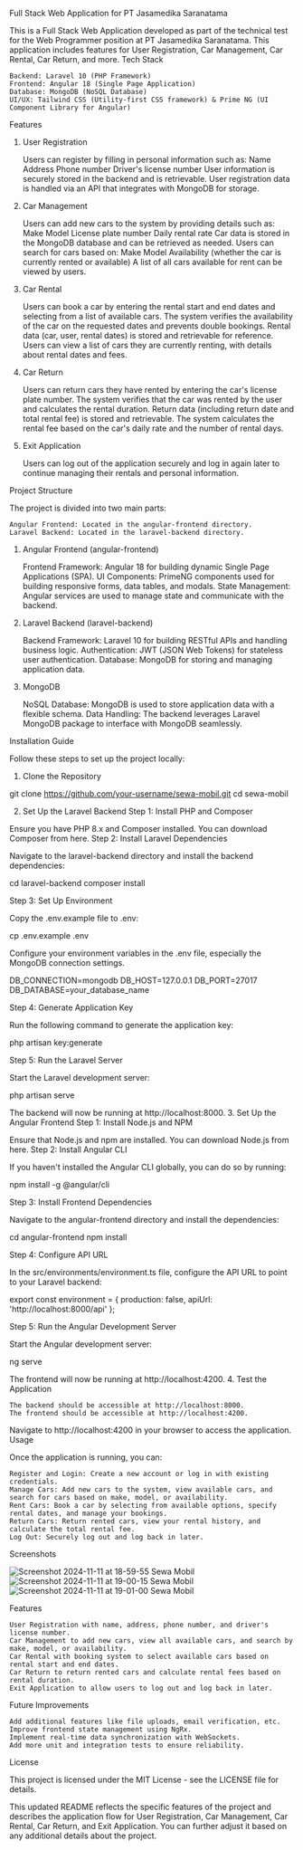 Full Stack Web Application for PT Jasamedika Saranatama

This is a Full Stack Web Application developed as part of the technical test for the Web Programmer position at PT Jasamedika Saranatama. This application includes features for User Registration, Car Management, Car Rental, Car Return, and more.
Tech Stack

    Backend: Laravel 10 (PHP Framework)
    Frontend: Angular 18 (Single Page Application)
    Database: MongoDB (NoSQL Database)
    UI/UX: Tailwind CSS (Utility-first CSS framework) & Prime NG (UI Component Library for Angular)

Features
1. User Registration

    Users can register by filling in personal information such as:
        Name
        Address
        Phone number
        Driver's license number
    User information is securely stored in the backend and is retrievable.
    User registration data is handled via an API that integrates with MongoDB for storage.

2. Car Management

    Users can add new cars to the system by providing details such as:
        Make
        Model
        License plate number
        Daily rental rate
    Car data is stored in the MongoDB database and can be retrieved as needed.
    Users can search for cars based on:
        Make
        Model
        Availability (whether the car is currently rented or available)
    A list of all cars available for rent can be viewed by users.

3. Car Rental

    Users can book a car by entering the rental start and end dates and selecting from a list of available cars.
    The system verifies the availability of the car on the requested dates and prevents double bookings.
    Rental data (car, user, rental dates) is stored and retrievable for reference.
    Users can view a list of cars they are currently renting, with details about rental dates and fees.

4. Car Return

    Users can return cars they have rented by entering the car's license plate number.
    The system verifies that the car was rented by the user and calculates the rental duration.
    Return data (including return date and total rental fee) is stored and retrievable.
    The system calculates the rental fee based on the car's daily rate and the number of rental days.

5. Exit Application

    Users can log out of the application securely and log in again later to continue managing their rentals and personal information.

Project Structure

The project is divided into two main parts:

    Angular Frontend: Located in the angular-frontend directory.
    Laravel Backend: Located in the laravel-backend directory.

1. Angular Frontend (angular-frontend)

    Frontend Framework: Angular 18 for building dynamic Single Page Applications (SPA).
    UI Components: PrimeNG components used for building responsive forms, data tables, and modals.
    State Management: Angular services are used to manage state and communicate with the backend.

2. Laravel Backend (laravel-backend)

    Backend Framework: Laravel 10 for building RESTful APIs and handling business logic.
    Authentication: JWT (JSON Web Tokens) for stateless user authentication.
    Database: MongoDB for storing and managing application data.

3. MongoDB

    NoSQL Database: MongoDB is used to store application data with a flexible schema.
    Data Handling: The backend leverages Laravel MongoDB package to interface with MongoDB seamlessly.

Installation Guide

Follow these steps to set up the project locally:
1. Clone the Repository

git clone https://github.com/your-username/sewa-mobil.git
cd sewa-mobil

2. Set Up the Laravel Backend
Step 1: Install PHP and Composer

Ensure you have PHP 8.x and Composer installed. You can download Composer from here.
Step 2: Install Laravel Dependencies

Navigate to the laravel-backend directory and install the backend dependencies:

cd laravel-backend
composer install

Step 3: Set Up Environment

Copy the .env.example file to .env:

cp .env.example .env

Configure your environment variables in the .env file, especially the MongoDB connection settings.

DB_CONNECTION=mongodb
DB_HOST=127.0.0.1
DB_PORT=27017
DB_DATABASE=your_database_name

Step 4: Generate Application Key

Run the following command to generate the application key:

php artisan key:generate

Step 5: Run the Laravel Server

Start the Laravel development server:

php artisan serve

The backend will now be running at http://localhost:8000.
3. Set Up the Angular Frontend
Step 1: Install Node.js and NPM

Ensure that Node.js and npm are installed. You can download Node.js from here.
Step 2: Install Angular CLI

If you haven't installed the Angular CLI globally, you can do so by running:

npm install -g @angular/cli

Step 3: Install Frontend Dependencies

Navigate to the angular-frontend directory and install the dependencies:

cd angular-frontend
npm install

Step 4: Configure API URL

In the src/environments/environment.ts file, configure the API URL to point to your Laravel backend:

export const environment = {
  production: false,
  apiUrl: 'http://localhost:8000/api'
};

Step 5: Run the Angular Development Server

Start the Angular development server:

ng serve

The frontend will now be running at http://localhost:4200.
4. Test the Application

    The backend should be accessible at http://localhost:8000.
    The frontend should be accessible at http://localhost:4200.

Navigate to http://localhost:4200 in your browser to access the application.
Usage

Once the application is running, you can:

    Register and Login: Create a new account or log in with existing credentials.
    Manage Cars: Add new cars to the system, view available cars, and search for cars based on make, model, or availability.
    Rent Cars: Book a car by selecting from available options, specify rental dates, and manage your bookings.
    Return Cars: Return rented cars, view your rental history, and calculate the total rental fee.
    Log Out: Securely log out and log back in later.

Screenshots

![Screenshot 2024-11-11 at 18-59-55 Sewa Mobil](https://github.com/user-attachments/assets/efe26590-6ba2-49e1-b300-fdf445b407c8)
![Screenshot 2024-11-11 at 19-00-15 Sewa Mobil](https://github.com/user-attachments/assets/ae23d646-b441-4af2-ba06-7440d930d35d)
![Screenshot 2024-11-11 at 19-01-00 Sewa Mobil](https://github.com/user-attachments/assets/87f06dfc-bd9d-452e-bddc-93d694751dee)

Features

    User Registration with name, address, phone number, and driver's license number.
    Car Management to add new cars, view all available cars, and search by make, model, or availability.
    Car Rental with booking system to select available cars based on rental start and end dates.
    Car Return to return rented cars and calculate rental fees based on rental duration.
    Exit Application to allow users to log out and log back in later.

Future Improvements

    Add additional features like file uploads, email verification, etc.
    Improve frontend state management using NgRx.
    Implement real-time data synchronization with WebSockets.
    Add more unit and integration tests to ensure reliability.

License

This project is licensed under the MIT License - see the LICENSE file for details.

This updated README reflects the specific features of the project and describes the application flow for User Registration, Car Management, Car Rental, Car Return, and Exit Application. You can further adjust it based on any additional details about the project.
